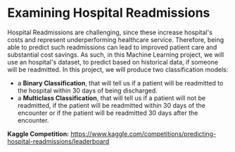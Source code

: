 # Examining Hospital Readmissions
Hospital Readmissions are challenging, since these increase hospital's costs and represent underperforming healthcare service. Therefore, being able to predict such readmissions can lead to improved patient care and substantial cost savings.
As such, in this Machine Learning project, we will use an hospital's dataset, to predict based on historical data, if someone will be readmitted. In this project, we will produce two classification models: 

* a **Binary Classification**, that will tell us if a patient will be readmitted to the hospital within 30 days of being discharged.  
* a **Multiclass Classification**, that will tell us if a patient will not be readmitted, if the patient will be readmitted within 30 days of the encounter or if the patient will be readmitted 30 days after the encounter.

**Kaggle Competition:** https://www.kaggle.com/competitions/predicting-hospital-readmissions/leaderboard
